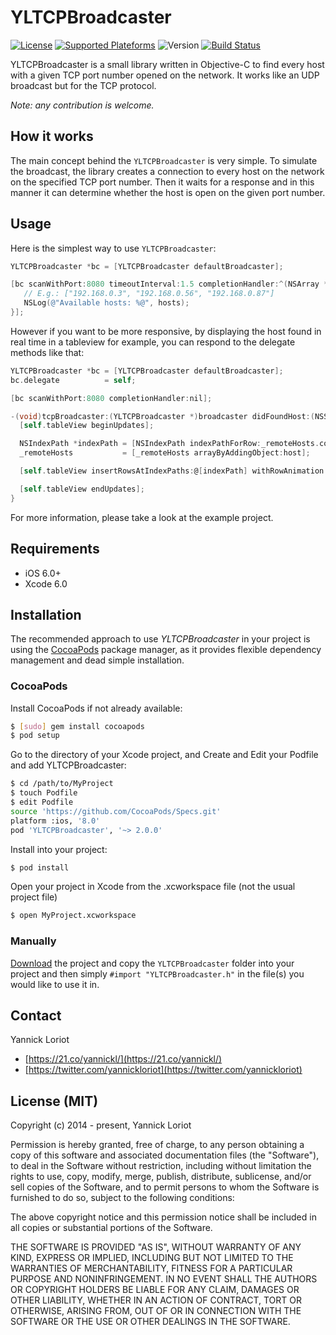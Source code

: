 # YLTCPBroadcaster

[![License](https://cocoapod-badges.herokuapp.com/l/QRCodeReader.swift/badge.svg)](http://cocoadocs.org/docsets/QRCodeReader.swift/) [![Supported Plateforms](https://cocoapod-badges.herokuapp.com/p/YLTCPBroadcaster/badge.svg)](http://cocoadocs.org/docsets/YLTCPBroadcaster/) ![Version](https://cocoapod-badges.herokuapp.com/v/YLTCPBroadcaster/badge.svg) [![Build Status](https://travis-ci.org/yannickl/YLTCPBroadcaster.svg?branch=master)](https://travis-ci.org/yannickl/YLTCPBroadcaster)

YLTCPBroadcaster is a small library written in Objective-C to find every host with a given TCP port number opened on the network. It works like an UDP broadcast but for the TCP protocol.

*Note: any contribution is welcome.*

## How it works

The main concept behind the `YLTCPBroadcaster` is very simple. To simulate the broadcast, the library creates a  connection to every host on the network on the specified TCP port number. Then it waits for a response and in this manner it can determine whether the host is open on the given port number.

## Usage

Here is the simplest way to use `YLTCPBroadcaster`:

```objective-c
YLTCPBroadcaster *bc = [YLTCPBroadcaster defaultBroadcaster];

[bc scanWithPort:8080 timeoutInterval:1.5 completionHandler:^(NSArray *hosts) {
   // E.g.: ["192.168.0.3", "192.168.0.56", "192.168.0.87"]
   NSLog(@"Available hosts: %@", hosts);
}];
```

However if you want to be more responsive, by displaying the host found in real time in a tableview for example, you can respond to the delegate methods like that:

```objective-c
YLTCPBroadcaster *bc = [YLTCPBroadcaster defaultBroadcaster];
bc.delegate          = self;

[bc scanWithPort:8080 completionHandler:nil];

-(void)tcpBroadcaster:(YLTCPBroadcaster *)broadcaster didFoundHost:(NSString *)host {
  [self.tableView beginUpdates];

  NSIndexPath *indexPath = [NSIndexPath indexPathForRow:_remoteHosts.count inSection:0];
  _remoteHosts           = [_remoteHosts arrayByAddingObject:host];

  [self.tableView insertRowsAtIndexPaths:@[indexPath] withRowAnimation:UITableViewRowAnimationRight];

  [self.tableView endUpdates];
}
```

For more information, please take a look at the example project.

## Requirements

- iOS 6.0+
- Xcode 6.0

## Installation

The recommended approach to use _YLTCPBroadcaster_ in your project is using the [CocoaPods](http://cocoapods.org/) package manager, as it provides flexible dependency management and dead simple installation.

### CocoaPods

Install CocoaPods if not already available:

``` bash
$ [sudo] gem install cocoapods
$ pod setup
```

Go to the directory of your Xcode project, and Create and Edit your Podfile and add YLTCPBroadcaster:

``` bash
$ cd /path/to/MyProject
$ touch Podfile
$ edit Podfile
source 'https://github.com/CocoaPods/Specs.git'
platform :ios, '8.0'
pod 'YLTCPBroadcaster', '~> 2.0.0'
```

Install into your project:

``` bash
$ pod install
```

Open your project in Xcode from the .xcworkspace file (not the usual project file)

``` bash
$ open MyProject.xcworkspace
```

### Manually

[Download](https://github.com/YannickL/YLTCPBroadcaster/archive/master.zip) the project and copy the `YLTCPBroadcaster` folder into your project and then simply `#import "YLTCPBroadcaster.h"` in the file(s) you would like to use it in.

## Contact

Yannick Loriot
 - [https://21.co/yannickl/](https://21.co/yannickl/)
 - [https://twitter.com/yannickloriot](https://twitter.com/yannickloriot)

## License (MIT)

Copyright (c) 2014 - present, Yannick Loriot

Permission is hereby granted, free of charge, to any person obtaining a copy
of this software and associated documentation files (the "Software"), to deal
in the Software without restriction, including without limitation the rights
to use, copy, modify, merge, publish, distribute, sublicense, and/or sell
copies of the Software, and to permit persons to whom the Software is
furnished to do so, subject to the following conditions:

The above copyright notice and this permission notice shall be included in
all copies or substantial portions of the Software.

THE SOFTWARE IS PROVIDED "AS IS", WITHOUT WARRANTY OF ANY KIND, EXPRESS OR
IMPLIED, INCLUDING BUT NOT LIMITED TO THE WARRANTIES OF MERCHANTABILITY,
FITNESS FOR A PARTICULAR PURPOSE AND NONINFRINGEMENT. IN NO EVENT SHALL THE
AUTHORS OR COPYRIGHT HOLDERS BE LIABLE FOR ANY CLAIM, DAMAGES OR OTHER
LIABILITY, WHETHER IN AN ACTION OF CONTRACT, TORT OR OTHERWISE, ARISING FROM,
OUT OF OR IN CONNECTION WITH THE SOFTWARE OR THE USE OR OTHER DEALINGS IN
THE SOFTWARE.
